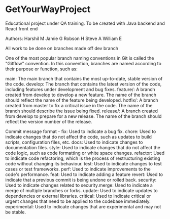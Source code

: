 # GetYourWayProject

Educational project under QA training. To be created with Java backend and React front end

Authors:
Harshil M
Jamie G
Robson H
Steve A
William E

All work to be done on branches made off dev branch

One of the most popular branch naming conventions in Git is called the "Gitflow" convention. In this convention, branches are named according to their purpose or function, such as:

main: The main branch that contains the most up-to-date, stable version of the code.
develop: The branch that contains the latest version of the code, including features under development and bug fixes.
feature/<feature-name>: A branch created from develop to develop a new feature. The name of the branch should reflect the name of the feature being developed.
hotfix/<problem-description>: A branch created from master to fix a critical issue in the code. The name of the branch should describe the issue being fixed.
release/<version-number>: A branch created from develop to prepare for a new release. The name of the branch should reflect the version number of the release.


Commit message format - 
  fix: Used to indicate a bug fix.
  chore: Used to indicate changes that do not affect the code, such as updates to build scripts, configuration files, etc.
  docs: Used to indicate changes to documentation files.
  style: Used to indicate changes that do not affect the code logic, such as code formatting or white space changes.
  refactor: Used to indicate code refactoring, which is the process of restructuring existing code without changing its behaviour.
  test: Used to indicate changes to test cases or test frameworks.
  perf: Used to indicate improvements to the code's performance.
  feat: Used to indicate adding a feature
  revert: Used to indicate that a previous commit is being undone or rolled back.
  security: Used to indicate changes related to security.merge: Used to indicate a merge of multiple branches or forks.
  update: Used to indicate updates to dependencies or external libraries.
  critical: Used to indicate critical or urgent changes that need to be applied to the codebase immediately.
  experimental: Used to indicate changes that are experimental and may not be stable.  
